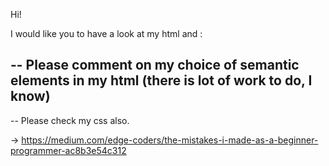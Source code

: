 Hi! 

I would like you to have a look at my html and :

-- Please comment on my choice of semantic elements in my html (there is lot of work to do, I know)
-- 

-- Please check my css also.

-> https://medium.com/edge-coders/the-mistakes-i-made-as-a-beginner-programmer-ac8b3e54c312
